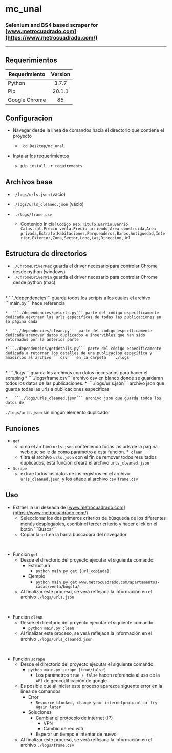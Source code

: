 # mc_unal
### Selenium and BS4 based scraper for [www.metrocuadrado.com](https://www.metrocuadrado.com/)
---

## Requerimientos

| Requerimiento  | Version |
| -------------  |:-------------:|
| Python             | 3.7.7     |
| Pip                | 20.1.1    |
| Google Chrome      | 85        |

## Configuracion

* Navegar desde la línea de comandos hacia el directorio que contiene el proyecto
    * ``` cd Desktop/mc_unal```

* Instalar los requerimientos
    * ```pip install -r requirements```

## Archivos base
* ``` ./logs/urls.json ``` (vacio)
* ``` ./logs/urls_cleaned.json ``` (vacio)
* ```  ./logs/frame.csv ```

    * Contenido inicial ```Codigo Web,Titulo,Barrio,Barrio Catastral,Precio venta,Precio arriendo,Area construida,Area privada,Estrato,Habitaciones,Parqueaderos,Banos,Antiguedad,Interior,Exterior,Zona,Sector,Long,Lat,Direccion,Url ```

## Estructura de directorios
*  ```./ChromeDriverMac``` guarda el driver necesario para controlar Chrome desde python (windows)
*  ```./ChromeDriverWin``` guarda el driver necesario para controlar Chrome desde python (mac)
 <br>
* ```./dependencies``` guarda todos los scripts a los cuales el archivo ```main.py``` hace referencia

    *  ```./dependencies/geturls.py``` parte del código específicamente dedicada aextraer las urls específicas de todas las publicaciones en la página dada

    * ```./dependencies/clean.py``` parte del código específicamente dedicada aremover datos duplicados e inservibles que han sido retornados por la anterior parte

    *```./dependencies/getdetails.py``` parte del código específicamente dedicada a retornar los detalles de una publicación específica y añadirlos al archivo ```csv``` en la carpeta ```./logs```
 <br>
*  ```./logs``` guarda los archivos con datos necesarios para hacer el scraping
    *  ```./logs/frame.csv``` archivo csv en blanco donde se guardaran todos los datos
de las publicaciones.
    *  ```./logs/urls.json``` archivo json que guarda todas las urls a publicaciones
específicas

    *   ```./logs/urls_cleaned.json``` archivo json que guarda todos los datos de
```./logs/urls.json``` sin ningún elemento duplicado.

## Funciones
* ```get```
    * crea el archivo ```urls.json``` conteniendo todas las urls de la página web que se
le da como parámetro a esta función.
*``` clean```
    *  filtra el archivo ```urls.json``` con el fin de remover todos resultados duplicados,
esta función creará el archivo ```urls_cleaned.json```
* ```Scrape```
    * extrae todos los datos de los registros en el archivo ```urls_cleaned.json```, y los
añade al archivo ```csv``` ```frame.csv```

## Uso
* Extraer la url deseada de [www.metrocuadrado.com](https://www.metrocuadrado.com/)
    * Seleccionar los dos primeros criterios de búsqueda de los diferentes menús
desplegables, escribir el tercer criterio y hacer click en el botón ```Buscar``
    * Copiar la ```url``` en la barra buscadora del navegador

<br>


* Función ```get```
    * Desde el directorio del proyecto ejecutar el siguiente comando:
        * Estructura
            *  ```python main.py get [url_copiada]```
        * Ejemplo
            *  ```python main.py get www.metrocuadrado.com/apartamentos-casas/venta/bogota/```
    * Al finalizar este proceso, se verá reflejada la información en el archivo
```./logs/urls.json```  

<br>

* Función ```clean```
    *  Desde el directorio del proyecto ejecutar el siguiente comando:  
        * ```python main.py clean```
    * Al finalizar este proceso, se verá reflejada la información en el archivo
```./logs/urls_cleaned.json```

<br>


* Función ```scrape```
    * Desde el directorio del proyecto ejecutar el siguiente comando:
        *  ```python main.py scrape [true/false]```
            * Los parámetros ```true / false``` hacen referencia al uso de la ```API``` de geocodificación de google
    * Es posible que al iniciar este proceso aparezca siguente error en la
línea de comandos
        * Error
            * ```Resource blocked, change your internetprotocol or try again later```
        * Soluciones
            * Cambiar el protocolo de internet (IP)
                * VPN
                * Cambio de red wifi
            * Esperar un tiempo e intentar de nuevo
    * Al finalizar este proceso, se verá reflejada la información en el archivo
```./logs/frame.csv```
